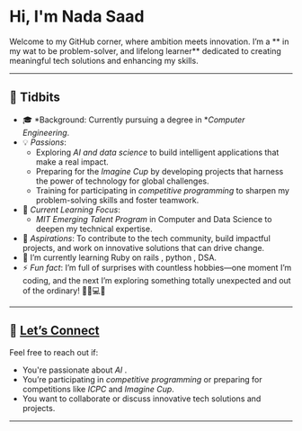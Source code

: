# Hi, I'm Nada Saad

Welcome to my GitHub corner, where ambition meets innovation. I’m a ** in my wat to be problem-solver, and lifelong learner** dedicated to creating meaningful tech solutions and enhancing my skills.  

---

## 🌟 Tidbits

- 🎓 *Background: Currently pursuing a degree in **Computer Engineering*.  
- 💡 *Passions*:  
  - Exploring *AI and data science* to build intelligent applications that make a real impact.  
  - Preparing for the *Imagine Cup* by developing projects that harness the power of technology for global challenges.  
  - Training for participating in *competitive programming* to sharpen my problem-solving skills and foster teamwork.  
- 🧠 *Current Learning Focus*:  
  - *MIT Emerging Talent Program* in Computer and Data Science to deepen my technical expertise.   
- 💪 *Aspirations*: To contribute to the tech community, build impactful projects, and work on innovative solutions that can drive change.  
- 🌱 I’m currently learning Ruby on rails , python , DSA.
- ⚡ *Fun fact*: I’m full of surprises with countless hobbies—one moment I’m coding, and the next I’m exploring something totally unexpected and out of the ordinary! 🎨🚀💻🌀

---

## 💬 [Let’s Connect](https://www.linkedin.com/in/nada-saad365/)

Feel free to reach out if:  

- You're passionate about *AI* .
- You’re participating in *competitive programming* or preparing for competitions like *ICPC* and *Imagine Cup*.  
- You want to collaborate or discuss innovative tech solutions and projects.
---